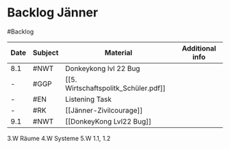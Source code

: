# Backlog Jänner
#Backlog


| Date | Subject | Material                             | Additional info |
| ---- | ------- | ------------------------------------ | --------------- |
| 8.1  | #NWT    | Donkeykong lvl 22 Bug                |                 |
| -    | #GGP    | [[5. Wirtschaftspolitk_Schüler.pdf]] |                 |
| -    | #EN     | Listening Task                       |                 |
| -    | #RK     | [[Jänner-Zivilcourage]]              |                 |
| 9.1  | #NWT        | [[DonkeyKong Lvl22 Bug]]                                     |                 |



3.W Räume
4.W Systeme
5.W 1.1, 1.2